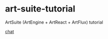 # art-suite-tutorial
ArtSuite (ArtEngine + ArtReact + ArtFlux) tutorial

[chat](http://imikimi-llc.github.io/art-suite-tutorial/chat/)
